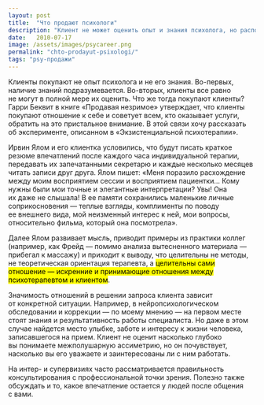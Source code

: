 ```yaml
---
layout: post
title:  "Что продают психологи"
description: "Клиент не может оценить опыт и знания психолога, но распознает и покупает отношение."
date:   2010-07-17		 
image: /assets/images/psycareer.png
permalink: "chto-prodayut-psixologi/"
tags: "psy-продажи"
---
```


<p>Клиенты покупают не&nbsp;опыт психолога и&nbsp;не&nbsp;его знания. Во-первых, наличие знаний подразумевается. Во-вторых, клиенты все равно не&nbsp;могут в&nbsp;полной мере их&nbsp;оценить. Что&nbsp;же тогда покупают клиенты? Гарри Беквит в&nbsp;книге «Продавая незримое» утверждает, что клиенты покупают отношение к&nbsp;себе и&nbsp;советует всем, кто оказывает услуги, обратить на&nbsp;это пристальное внимание. В&nbsp;этой связи хочу рассказать об&nbsp;эксперименте, описанном в&nbsp;«Экзистенциальной психотерапии».</p>
<p>Ирвин Ялом и&nbsp;его клиентка условились, что будут писать краткое резюме впечатлений после каждого часа индивидуальной терапии, передавать их&nbsp;запечатанными секретарю и&nbsp;каждые несколько месяцев читать записи друг друга. Ялом пишет: «Меня поразило расхождение между моим восприятием сессии и&nbsp;восприятием пациентки... Кому нужны были мои точные и&nbsp;элегантные интерпретации? Увы! Она их&nbsp;даже не&nbsp;слышала! В&nbsp;ее&nbsp;памяти сохранились маленькие личные соприкосновения&nbsp;— теплые взгляды, комплименты по&nbsp;поводу ее&nbsp;внешнего вида, мой неизменный интерес к&nbsp;ней, мои вопросы, относительно фильма, который она посмотрела».</p>
<p>Далее Ялом развивает мысль, приводит примеры из&nbsp;практики коллег (например, как Фрейд&nbsp;— помимо анализа вытесненного материала&nbsp;— прибегал к&nbsp;массажу) и&nbsp;приходит к&nbsp;выводу, что целительны не&nbsp;методы, не&nbsp;теоретическая ориентация терапевта, а&nbsp;<mark>целительны сами отношение&nbsp;— искренние и&nbsp;принимающие отношения между психотерапевтом и&nbsp;клиентом</mark>.</p>
<p>Значимость отношений в&nbsp;решении запроса клиента зависит от&nbsp;конкретной ситуации. Например, в&nbsp;нейропсихологическом обследовании и&nbsp;коррекции&nbsp;— по&nbsp;моему мнению&nbsp;— на&nbsp;первом месте стоят знания и&nbsp;результативность работы специалиста. Но&nbsp;даже в&nbsp;этом случае найдется место улыбке, заботе и&nbsp;интересу к&nbsp;жизни человека, записавшегося на&nbsp;прием. Клиент не&nbsp;оценит насколько глубоко вы&nbsp;понимаете межполушарную ассиметрию, но&nbsp;он&nbsp;почувствует, насколько вы&nbsp;его уважаете и&nbsp;заинтересованы&nbsp;ли с&nbsp;ним работать.</p>
<p>На&nbsp;интер- и&nbsp;супервизиях часто рассматривается правильность консультирования с&nbsp;профессиональной точки зрения. Полезно также обсуждать и&nbsp;то, какое впечатление остается у&nbsp;людей после общения с&nbsp;вами.</p>
